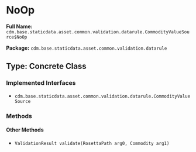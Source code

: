 # NoOp

**Full Name:** `cdm.base.staticdata.asset.common.validation.datarule.CommodityValueSource$NoOp`

**Package:** `cdm.base.staticdata.asset.common.validation.datarule`

## Type: Concrete Class

### Implemented Interfaces

- `cdm.base.staticdata.asset.common.validation.datarule.CommodityValueSource`

### Methods

#### Other Methods

- `ValidationResult validate(RosettaPath arg0, Commodity arg1)`

